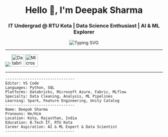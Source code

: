 <h1 align="center">Hello <span>👋</span>, I'm Deepak Sharma</h1>
<h3 align="center">IT Undergrad @ RTU Kota | Data Science Enthusiast | AI & ML Explorer</h3>

<p align="center">
  <img src="https://readme-typing-svg.herokuapp.com?font=Fira+Code&duration=2500&pause=1000&color=00F7FF&center=true&vCenter=true&width=500&lines=Data+Science+Enthusiast;Machine+Learning+Explorer;Working+With+Databricks+%26+Spark;%26+Microsoft+Fabrics;Aspiring+AI+Professional" alt="Typing SVG" />
</p>

---


<p align="center">
 <p>
  <img src="https://skillicons.dev/icons?i=python,sql,git,azure,jupyter,vscode,linux,figma" />
  <img src="https://upload.wikimedia.org/wikipedia/commons/5/5f/Databricks_Logo.png" alt="Databricks" height="40"/>
  <img src="https://learn.microsoft.com/en-us/fabric/media/fabric-logo.svg" alt="Microsoft Fabric" height="40"/>

</p>

---

```text
-------------------------------
Editor: VS Code  
Languages: Python, SQL  
Platforms: Databricks, Microsoft Azure, Fabric, MLflow  
Specialty: Data Cleaning, Analysis, ML Pipelines  
Learning: Spark, Feature Engineering, Unity Catalog  
-------------------------------
Name: Deepak Sharma  
Pronouns: He/Him  
Location: Kota, Rajasthan, India  
Education: B.Tech IT, RTU Kota  
Career Aspiration: AI & ML Expert & Data Scientist  
-------------------------------
